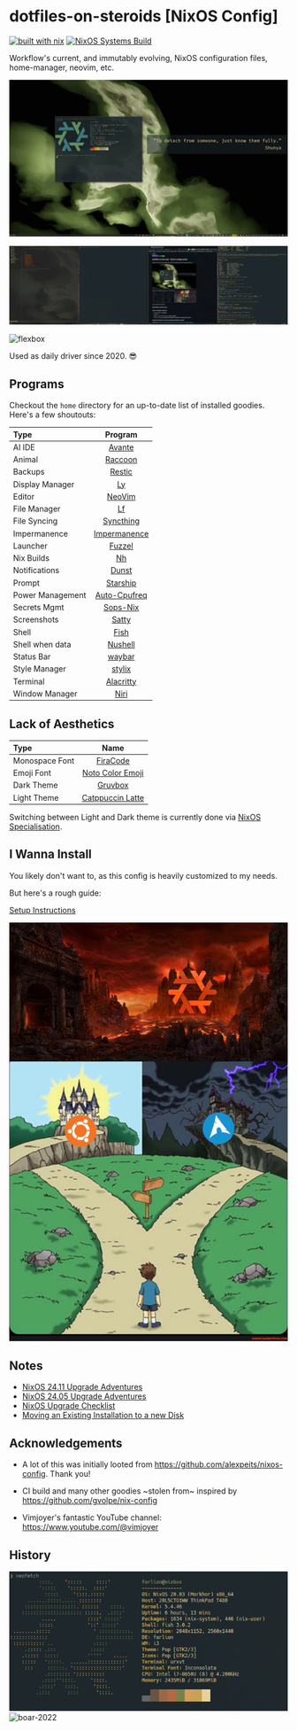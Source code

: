 # dotfiles-on-steroids [NixOS Config]

[![built with nix](https://builtwithnix.org/badge.svg)](https://builtwithnix.org)
[![NixOS Systems Build](https://github.com/workflow/nixos-config/actions/workflows/nixos.yml/badge.svg)](https://github.com/workflow/nixos-config/actions/)

Workflow's current, and immutably evolving, NixOS configuration files, home-manager, neovim, etc.

![neofetch boar](assets/neofetch-boar.png)

![boar](assets/boar_2024-04-01_22-55.png)

![flexbox](assets/flexbox_2024-04-02.png)

Used as daily driver since 2020. 😎

## Programs

Checkout the `home` directory for an up-to-date list of installed goodies. Here's a few shoutouts:

| Type             |                                 Program                                 |
| :--------------- | :---------------------------------------------------------------------: |
| AI IDE           |             [Avante](https://github.com/yetone/avante.nvim)             |
| Animal           | [Raccoon](https://duckduckgo.com/?hps=1&q=raccoon&iax=images&ia=images) |
| Backups          |               [Restic](https://github.com/restic/restic)                |
| Display Manager  |                [Ly](https://codeberg.org/AnErrupTion/ly)                |
| Editor           |                      [NeoVim](https://neovim.io/)                       |
| File Manager     |                  [Lf](https://github.com/gokcehan/lf)                   |
| File Syncing     |           [Syncthing](https://github.com/syncthing/syncthing)           |
| Impermanence     |      [Impermanence](https://github.com/nix-community/impermanence)      |
| Launcher         |               [Fuzzel](https://codeberg.org/dnkl/fuzzel)                |
| Nix Builds       |                   [Nh](https://github.com/viperML/nh)                   |
| Notifications    |             [Dunst](https://github.com/dunst-project/dunst)             |
| Prompt           |            [Starship](https://github.com/starship/starship)             |
| Power Management |       [Auto-Cpufreq](https://github.com/AdnanHodzic/auto-cpufreq)       |
| Secrets Mgmt     |              [Sops-Nix](https://github.com/Mic92/sops-nix)              |
| Screenshots      |                 [Satty](https://github.com/gabm/Satty/)                 |
| Shell            |                     [Fish](https://fishshell.com/)                      |
| Shell when data  |                   [Nushell](https://www.nushell.sh/)                    |
| Status Bar       |               [waybar](https://github.com/Alexays/Waybar)               |
| Style Manager    |                [stylix](https://github.com/danth/stylix)                |
| Terminal         |           [Alacritty](https://github.com/alacritty/alacritty)           |
| Window Manager   |                 [Niri](https://github.com/YaLTeR/niri)                  |

## Lack of Aesthetics

| Type           |                             Name                              |
| :------------- | :-----------------------------------------------------------: |
| Monospace Font |        [FiraCode](https://github.com/tonsky/FiraCode)         |
| Emoji Font     | [Noto Color Emoji](https://github.com/googlefonts/noto-emoji) |
| Dark Theme     |         [Gruvbox](https://github.com/morhetz/gruvbox)         |
| Light Theme    | [Catppuccin Latte](https://github.com/catppuccin/catppuccin)  |

Switching between Light and Dark theme is currently done via [NixOS Specialisation](specialisations/light/default.nix).

## I Wanna Install

You likely don't want to, as this config is heavily customized to my needs.

But here's a rough guide:

[Setup Instructions](doc/INSTALL.md)

![nix-valley-of-doom](assets/nix-valley-of-despair.png)

## Notes

- [NixOS 24.11 Upgrade Adventures](doc/upgrades/2411/NixOS-24.11.md)
- [NixOS 24.05 Upgrade Adventures](doc/upgrades/2405/NixOS-24.05.md)
- [NixOS Upgrade Checklist](doc/upgrades/Checklist.md)
- [Moving an Existing Installation to a new Disk](doc/MOVING.md)

## Acknowledgements

- A lot of this was initially looted from https://github.com/alexpeits/nixos-config. Thank you!

- CI build and many other goodies ~stolen from~ inspired by https://github.com/gvolpe/nix-config

- Vimjoyer's fantastic YouTube channel: https://www.youtube.com/@vimjoyer

## History

![neofetch nixbox](assets/archive/neofetch-nixbox.png)
![boar-2022](assets/archive/boar_2022-09-26_10-41.png)
